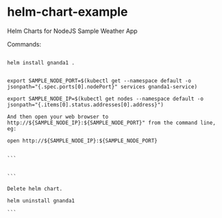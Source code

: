 # helm-chart-example
Helm Charts for NodeJS Sample Weather App 

Commands:

```

helm install gnanda1 .

````

````

export SAMPLE_NODE_PORT=$(kubectl get --namespace default -o jsonpath="{.spec.ports[0].nodePort}" services gnanda1-service)

export SAMPLE_NODE_IP=$(kubectl get nodes --namespace default -o jsonpath="{.items[0].status.addresses[0].address}")

And then open your web browser to http://${SAMPLE_NODE_IP}:${SAMPLE_NODE_PORT}" from the command line, eg:

open http://${SAMPLE_NODE_IP}:${SAMPLE_NODE_PORT}


```


```

Delete helm chart.

helm uninstall gnanda1

```
